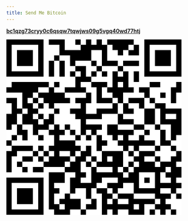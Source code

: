 ```yaml
---
title: Send Me Bitcoin
---
```


<strong><a href="bitcoin:bc1qzg73cryy0c6qsqw7tqwjws09g5vgq40wd77htj">bc1qzg73cryy0c6qsqw7tqwjws09g5vgq40wd77htj</a></strong>

![](/img/btc.png)
